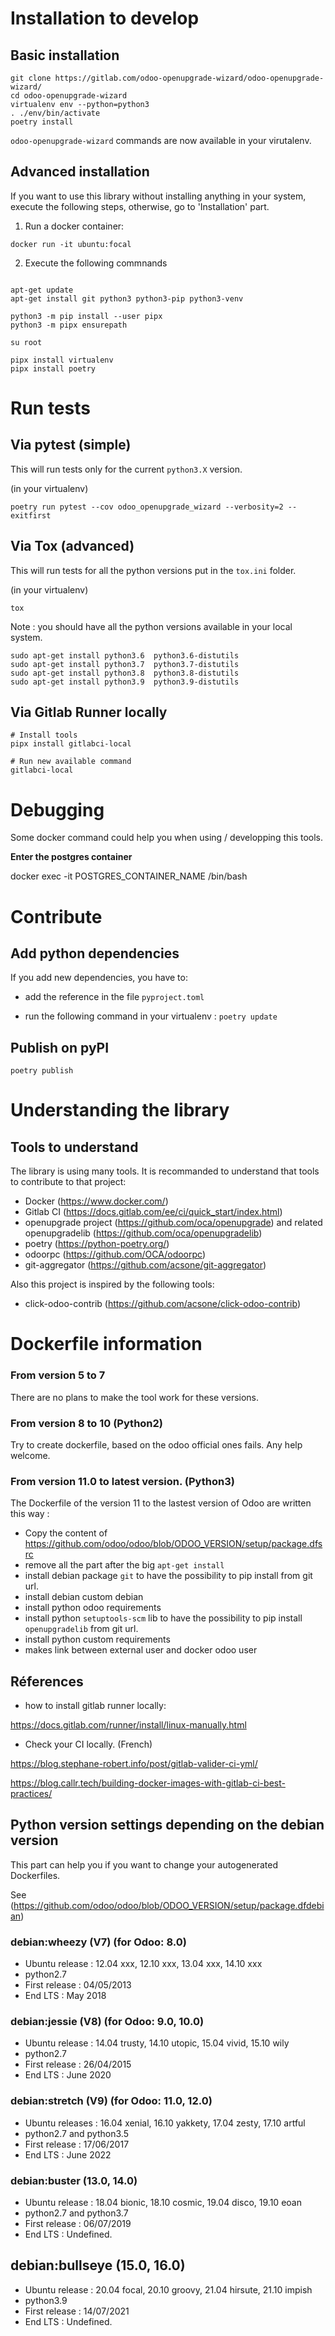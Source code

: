 # Installation to develop

## Basic installation

```
git clone https://gitlab.com/odoo-openupgrade-wizard/odoo-openupgrade-wizard/
cd odoo-openupgrade-wizard
virtualenv env --python=python3
. ./env/bin/activate
poetry install
```

``odoo-openupgrade-wizard`` commands are now available in your virutalenv.

## Advanced installation

If you want to use this library without installing anything in your
system, execute the following steps, otherwise, go to 'Installation' part.

1. Run a docker container:

``docker run -it ubuntu:focal``

2. Execute the following commnands

```

apt-get update
apt-get install git python3 python3-pip python3-venv

python3 -m pip install --user pipx
python3 -m pipx ensurepath

su root

pipx install virtualenv
pipx install poetry
```

# Run tests

## Via pytest (simple)

This will run tests only for the current ``python3.X`` version.

(in your virtualenv)
```
poetry run pytest --cov odoo_openupgrade_wizard --verbosity=2 --exitfirst
```

## Via Tox (advanced)

This will run tests for all the python versions put in the ``tox.ini`` folder.

(in your virtualenv)
```
tox
```

Note : you should have all the python versions available in your local system.


```
sudo apt-get install python3.6  python3.6-distutils
sudo apt-get install python3.7  python3.7-distutils
sudo apt-get install python3.8  python3.8-distutils
sudo apt-get install python3.9  python3.9-distutils
```

## Via Gitlab Runner locally


```
# Install tools
pipx install gitlabci-local

# Run new available command
gitlabci-local
```

# Debugging

Some docker command could help you when using / developping this tools.

**Enter the postgres container**

docker exec -it POSTGRES_CONTAINER_NAME /bin/bash

# Contribute

## Add python dependencies

If you add new dependencies, you have to:

- add the reference in the file ``pyproject.toml``

- run the following command in your virtualenv : ``poetry update``

## Publish on pyPI

```
poetry publish
```

# Understanding the library

## Tools to understand

The library is using many tools. It is recommanded to understand that tools
to contribute to that project:

* Docker (https://www.docker.com/)
* Gitlab CI (https://docs.gitlab.com/ee/ci/quick_start/index.html)
* openupgrade project (https://github.com/oca/openupgrade) and related openupgradelib (https://github.com/oca/openupgradelib)
* poetry (https://python-poetry.org/)
* odoorpc (https://github.com/OCA/odoorpc)
* git-aggregator (https://github.com/acsone/git-aggregator)

Also this project is inspired by the following tools:

* click-odoo-contrib (https://github.com/acsone/click-odoo-contrib)


# Dockerfile information

### From version 5 to 7

There are no plans to make the tool work for these versions.

### From version 8 to 10 (Python2)

Try to create dockerfile, based on the odoo official ones fails. Any help welcome.

### From version 11.0 to latest version. (Python3)

The Dockerfile of the version 11 to the lastest version of Odoo are written this way :

- Copy the content of https://github.com/odoo/odoo/blob/ODOO_VERSION/setup/package.dfsrc
- remove all the part after the big ``apt-get install``
- install debian package ``git`` to have the possibility to pip install from git url.
- install debian custom debian
- install python odoo requirements
- install python ``setuptools-scm`` lib to have the possibility to pip install ``openupgradelib`` from git url.
- install python custom requirements
- makes link between external user and docker odoo user

## Réferences

- how to install gitlab runner locally:

https://docs.gitlab.com/runner/install/linux-manually.html

- Check your CI locally. (French)

https://blog.stephane-robert.info/post/gitlab-valider-ci-yml/

https://blog.callr.tech/building-docker-images-with-gitlab-ci-best-practices/


## Python version settings depending on the debian version

This part can help you if you want to change your autogenerated Dockerfiles.

See (https://github.com/odoo/odoo/blob/ODOO_VERSION/setup/package.dfdebian)

### debian:wheezy (V7) (for Odoo: 8.0)
- Ubuntu release : 12.04 xxx, 12.10 xxx, 13.04 xxx, 14.10 xxx
- python2.7
- First release : 04/05/2013
- End LTS : May 2018

### debian:jessie (V8) (for Odoo: 9.0, 10.0)
- Ubuntu release : 14.04 trusty, 14.10 utopic, 15.04 vivid, 15.10 wily
- python2.7
- First release : 26/04/2015
- End LTS : June 2020

### debian:stretch (V9) (for Odoo: 11.0, 12.0)
- Ubuntu releases : 16.04 xenial, 16.10 yakkety, 17.04 zesty, 17.10 artful
- python2.7 and python3.5
- First release : 17/06/2017
- End LTS : June 2022

### debian:buster (13.0, 14.0)
- Ubuntu release : 18.04 bionic, 18.10 cosmic, 19.04 disco, 19.10 eoan
- python2.7 and python3.7
- First release : 06/07/2019
- End LTS : Undefined.

## debian:bullseye (15.0, 16.0)
- Ubuntu release : 20.04 focal, 20.10 groovy, 21.04 hirsute, 21.10 impish
- python3.9
- First release : 14/07/2021
- End LTS : Undefined.
